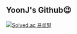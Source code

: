 ## YoonJ's Github😉

<!--[![Hits](https://hits.seeyoufarm.com/api/count/incr/badge.svg?url=https%3A%2F%2Fgithub.com%2Fyoon0722&count_bg=%230F6FAE&title_bg=%2376BDE3&icon=&icon_color=%23E7E7E7&title=hits&edge_flat=false)](https://hits.seeyoufarm.com)-->

<!--[![YoonJ's GitHub stats](https://github-readme-stats.vercel.app/api?username=yoon0722&show_icons=true&theme=default&hide_rank=false)](https://github.com/anuraghazra/github-readme-stats)-->
<!--[![Top Langs](https://github-readme-stats.vercel.app/api/top-langs/?username=yoon0722&layout=compact)](https://github.com/delay-100/github-readme-stats)-->

[![Solved.ac 프로필](http://mazassumnida.wtf/api/v2/generate_badge?boj=emwjd997)](https://solved.ac/emwjd997)

<!--
**yoon0722/yoon0722** is a ✨ _special_ ✨ repository because its `README.md` (this file) appears on your GitHub profile.

Here are some ideas to get you started:

- 🔭 I’m currently working on ...
- 🌱 I’m currently learning ...
- 👯 I’m looking to collaborate on ...
- 🤔 I’m looking for help with ...
- 💬 Ask me about ...
- 📫 How to reach me: ...
- 😄 Pronouns: ...
- ⚡ Fun fact: ...
-->
